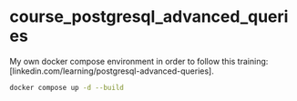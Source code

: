 # course_postgresql_advanced_queries

My own docker compose environment in order to follow this training: [linkedin.com/learning/postgresql-advanced-queries].

```sh
docker compose up -d --build
```
